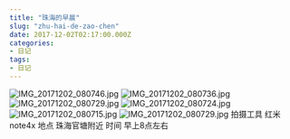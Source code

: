 ```yaml
---
title: "珠海的早晨"
slug: "zhu-hai-de-zao-chen"
date: 2017-12-02T02:17:00.000Z
categories:
- 日记
tags:
- 日记
---
```


![IMG_20171202_080746.jpg][1]
![IMG_20171202_080736.jpg][2]
![IMG_20171202_080729.jpg][3]
![IMG_20171202_080724.jpg][4]
![IMG_20171202_080715.jpg][5]
![IMG_20171202_080729.jpg][6]
拍摄工具 红米note4x
地点 珠海官塘附近
时间 早上8点左右

  [1]: https://xy07-1251893119.costj.myqcloud.com/2017/12/02/1164475938.jpg
  [2]: https://xy07-1251893119.costj.myqcloud.com/2017/12/02/3427552576.jpg
  [3]: https://xy07-1251893119.costj.myqcloud.com/2017/12/02/2498459590.jpg
  [4]: https://xy07-1251893119.costj.myqcloud.com/2017/12/02/3992954104.jpg
  [5]: https://xy07-1251893119.costj.myqcloud.com/2017/12/02/1177421658.jpg
  [6]: https://xy07-1251893119.costj.myqcloud.com/2017/12/02/2498459590.jpg
